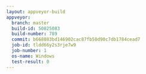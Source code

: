 ```yaml
---
layout: appveyor-build
appveyor:
  branch: master
  build-id: 50825083
  build-number: 789
  commit: b668083bd146902cac87fb50d90c7db1784cead7
  job-id: tldd66y2s3rje7w9
  job-number: 1
  os-name: Windows
  test-result: 0
---
```


